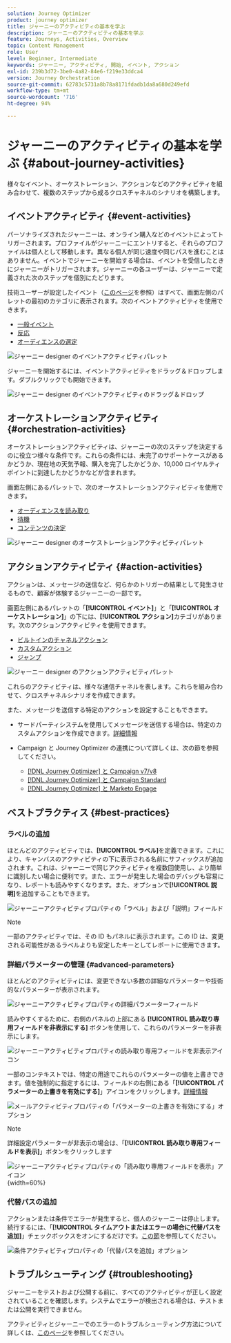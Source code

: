 ```yaml
---
solution: Journey Optimizer
product: journey optimizer
title: ジャーニーのアクティビティの基本を学ぶ
description: ジャーニーのアクティビティの基本を学ぶ
feature: Journeys, Activities, Overview
topic: Content Management
role: User
level: Beginner, Intermediate
keywords: ジャーニー, アクティビティ, 開始, イベント, アクション
exl-id: 239b3d72-3be0-4a82-84e6-f219e33ddca4
version: Journey Orchestration
source-git-commit: 62783c5731a8b78a8171fdadb1da8a680d249efd
workflow-type: tm+mt
source-wordcount: '716'
ht-degree: 94%

---
```


# ジャーニーのアクティビティの基本を学ぶ {#about-journey-activities}

様々なイベント、オーケストレーション、アクションなどのアクティビティを組み合わせて、複数のステップから成るクロスチャネルのシナリオを構築します。

## イベントアクティビティ {#event-activities}

パーソナライズされたジャーニーは、オンライン購入などのイベントによってトリガーされます。プロファイルがジャーニーにエントリすると、それらのプロファイルは個人として移動します。異なる個人が同じ速度や同じパスを進むことはありません。イベントでジャーニーを開始する場合は、イベントを受信したときにジャーニーがトリガーされます。ジャーニーの各ユーザーは、ジャーニーで定義された次のステップを個別にたどります。

技術ユーザーが設定したイベント（[このページ](../event/about-events.md)を参照）はすべて、画面左側のパレットの最初のカテゴリに表示されます。次のイベントアクティビティを使用できます。

* [一般イベント](../building-journeys/general-events.md)
* [反応](../building-journeys/reaction-events.md)
* [オーディエンスの選定](../building-journeys/audience-qualification-events.md)

![ジャーニー designer のイベントアクティビティパレット](assets/journey43.png)

ジャーニーを開始するには、イベントアクティビティをドラッグ＆ドロップします。ダブルクリックでも開始できます。

![ジャーニー designer のイベントアクティビティのドラッグ＆ドロップ](assets/journey44.png)

## オーケストレーションアクティビティ {#orchestration-activities}

オーケストレーションアクティビティは、ジャーニーの次のステップを決定するのに役立つ様々な条件です。これらの条件には、未完了のサポートケースがあるかどうか、現在地の天気予報、購入を完了したかどうか、10,000 ロイヤルティポイントに到達したかどうかなどが含まれます。

画面左側にあるパレットで、次のオーケストレーションアクティビティを使用できます。

<!--* [Optimize](optimize.md)-->
* [オーディエンスを読み取り](read-audience.md)
* [待機](wait-activity.md)
* [コンテンツの決定](content-decision.md)

![ジャーニー designer のオーケストレーションアクティビティパレット](assets/journey-orchestration-activities.png)

## アクションアクティビティ {#action-activities}

アクションは、メッセージの送信など、何らかのトリガーの結果として発生させるもので、顧客が体験するジャーニーの一部です。

画面左側にあるパレットの「**[!UICONTROL イベント]**」と「**[!UICONTROL オーケストレーション]**」の下には、**[!UICONTROL アクション]**&#x200B;カテゴリがあります。次のアクションアクティビティを使用できます。

* [ビルトインのチャネルアクション](../building-journeys/journeys-message.md)
* [カスタムアクション](../building-journeys/using-custom-actions.md)
* [ジャンプ](../building-journeys/jump.md)

![ジャーニー designer のアクションアクティビティパレット](assets/journey58.png)

これらのアクティビティは、様々な通信チャネルを表します。これらを組み合わせて、クロスチャネルシナリオを作成できます。

また、メッセージを送信する特定のアクションを設定することもできます。

* サードパーティシステムを使用してメッセージを送信する場合は、特定のカスタムアクションを作成できます。[詳細情報](../action/action.md)

* Campaign と Journey Optimizer の連携について詳しくは、次の節を参照してください。

   * [[!DNL Journey Optimizer] と Campaign v7/v8](../action/acc-action.md)
   * [[!DNL Journey Optimizer] と Campaign Standard](../action/acs-action.md)
   * [[!DNL Journey Optimizer] と Marketo Engage](../action/marketo-engage.md)

## ベストプラクティス {#best-practices}

### ラベルの追加

ほとんどのアクティビティでは、**[!UICONTROL ラベル]**&#x200B;を定義できます。これにより、キャンバスのアクティビティの下に表示される名前にサフィックスが追加されます。これは、ジャーニーで同じアクティビティを複数回使用し、より簡単に識別したい場合に便利です。また、エラーが発生した場合のデバッグも容易になり、レポートも読みやすくなります。また、オプションで&#x200B;**[!UICONTROL 説明]**&#x200B;を追加することもできます。

![ジャーニーアクティビティプロパティの「ラベル」および「説明」フィールド](assets/journey-action-label.png)

>[!NOTE]
>
>一部のアクティビティでは、その ID もパネルに表示されます。この ID は、変更される可能性があるラベルよりも安定したキーとしてレポートに使用できます。

### 詳細パラメーターの管理 {#advanced-parameters}

ほとんどのアクティビティには、変更できない多数の詳細なパラメーターや技術的なパラメーターが表示されます。

![ジャーニーアクティビティプロパティの詳細パラメーターフィールド](assets/journey-advanced-parameters.png)

読みやすくするために、右側のパネルの上部にある **[!UICONTROL 読み取り専用フィールドを非表示にする]** ボタンを使用して、これらのパラメーターを非表示にします。

![ジャーニーアクティビティプロパティの読み取り専用フィールドを非表示アイコン](assets/journey-hide-read-only-fields.png)

一部のコンテキストでは、特定の用途でこれらのパラメーターの値を上書きできます。値を強制的に指定するには、フィールドの右側にある「**[!UICONTROL パラメーターの上書きを有効にする]**」アイコンをクリックします。[詳細情報](../configuration/primary-email-addresses.md#journey-parameters)

![メールアクティビティプロパティの「パラメーターの上書きを有効にする」オプション](assets/journey-enable-parameter-override.png)

>[!NOTE]
>
>詳細設定パラメーターが非表示の場合は、「**[!UICONTROL 読み取り専用フィールドを表示]**」ボタンをクリックします
>
>![ ジャーニーアクティビティプロパティの「読み取り専用フィールドを表示」アイコン ](assets/journey-show-read-only-fields.png){width=60%}

### 代替パスの追加

アクションまたは条件でエラーが発生すると、個人のジャーニーは停止します。続行するには、「**[!UICONTROL タイムアウトまたはエラーの場合に代替パスを追加]**」チェックボックスをオンにするだけです。[この節](../building-journeys/using-the-journey-designer.md#paths)を参照してください。

![条件アクティビティプロパティの「代替パスを追加」オプション](assets/journey42.png)

## トラブルシューティング {#troubleshooting}

ジャーニーをテストおよび公開する前に、すべてのアクティビティが正しく設定されていることを確認します。システムでエラーが検出される場合は、テストまたは公開を実行できません。

アクティビティとジャーニーでのエラーのトラブルシューティング方法について詳しくは、[このページ](troubleshooting.md)を参照してください。
